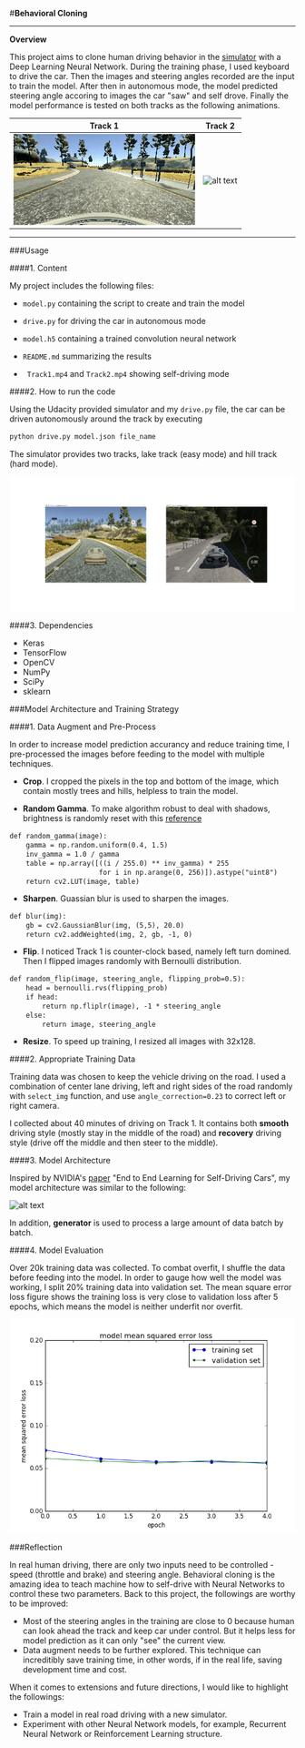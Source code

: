 ﻿#**Behavioral Cloning** 


---

**Overview**

This project aims to clone human driving behavior in the [simulator](https://d17h27t6h515a5.cloudfront.net/topher/2017/February/58ae4419_windows-sim/windows-sim.zip) with a Deep Learning Neural Network. During the training phase, I used keyboard to drive the car. Then the images and steering angles recorded are the input to train the model. After then in autonomous mode, the model predicted steering angle accoring to images the car "saw" and self drove. Finally the model performance is tested on both tracks as the following animations.

| Track 1 | Track 2|
| :-: | :-: |
| ![alt text][image6] | ![alt text][image7] |


[//]: # (Image References)

[image1]: ./img/track_view.png "Two Tracks"

[image2]: ./img/three_camera_view.png "Three Camera View"

[image3]: ./img/img_process.png "Image Process"

[image4]: ./img/NVIDIA_model.JPG "Model Architecture"

[image5]: ./img/model_evaluation.png "Model Accurency"

[image6]: ./img/Track1_gif.gif "Track1 gif"

[image7]: ./img/Track2_gif.gif "Track2 gif"

---

###Usage

####1. Content

My project includes the following files:

* ```model.py``` containing the script to create and train the model

* ```drive.py``` for driving the car in autonomous mode

* ```model.h5``` containing a trained convolution neural network 

* ```README.md``` summarizing the results

* ``` Track1.mp4``` and ```Track2.mp4``` showing self-driving mode


####2. How to run the code

Using the Udacity provided simulator and my ```drive.py``` file, the car can be driven autonomously around the track by executing 

```sh
python drive.py model.json file_name
```
The simulator provides two tracks, lake track (easy mode) and hill track (hard mode).

![alt text][image1]

####3. Dependencies
* Keras
* TensorFlow
* OpenCV
* NumPy
* SciPy
* sklearn

###Model Architecture and Training Strategy

####1. Data Augment and Pre-Process

In order to increase model prediction accurancy and reduce training time, I pre-processed the images before feeding to the model with multiple techniques. 

* **Crop**. I cropped the pixels in the top and bottom of the image, which contain mostly trees and hills, helpless to train the model.

* **Random Gamma**. To make algorithm robust to deal with shadows, brightness is randomly reset with this [reference](http://www.pyimagesearch.com/2015/10/05/opencv-gamma-correction/)
```
def random_gamma(image):
    gamma = np.random.uniform(0.4, 1.5)
    inv_gamma = 1.0 / gamma
    table = np.array([((i / 255.0) ** inv_gamma) * 255
                      for i in np.arange(0, 256)]).astype("uint8")
    return cv2.LUT(image, table)
```
* **Sharpen**. Guassian blur is used to sharpen the images. 
```
def blur(img):
    gb = cv2.GaussianBlur(img, (5,5), 20.0)
    return cv2.addWeighted(img, 2, gb, -1, 0)
```
* **Flip**. I noticed Track 1 is counter-clock based, namely left turn domined. Then I flipped images randomly with Bernoulli distribution. 
```
def random_flip(image, steering_angle, flipping_prob=0.5):
    head = bernoulli.rvs(flipping_prob)
    if head:
        return np.fliplr(image), -1 * steering_angle
    else:
        return image, steering_angle
```

* **Resize**. To speed up training, I resized all images with 32x128.

####2. Appropriate Training Data

Training data was chosen to keep the vehicle driving on the road. I used a combination of center lane driving, left and right sides of the road randomly with ```select_img``` function, and use ```angle_correction=0.23``` to correct left or right camera.

I collected about 40 minutes of driving on Track 1. It contains both **smooth** driving style (mostly stay in the middle of the road) and **recovery** driving style (drive off the middle and then steer to the middle).


####3. Model Architecture

Inspired by NVIDIA's [paper](https://images.nvidia.com/content/tegra/automotive/images/2016/solutions/pdf/end-to-end-dl-using-px.pdf) "End to End Learning for Self-Driving Cars", my model architecture was similar to the following:

![alt text][image4]

In addition, **generator** is used to process a large amount of data batch by batch.

####4. Model Evaluation

Over 20k training data was collected. To combat overfit, I shuffle the data before feeding into the model. In order to gauge how well the model was working, I split 20% training data into validation set. The mean square error loss figure shows the training loss is very close to validation loss after 5 epochs, which means the model is neither underfit nor overfit. 

![alt text][image5]

###Reflection

In real human driving, there are only two inputs need to be controlled - speed (throttle and brake) and steering angle. Behavioral cloning is the amazing idea to teach machine how to self-drive with Neural Networks to control these two parameters. Back to this project, the followings are worthy to be improved:

 - Most of the steering angles in the training are close to 0 because human can look ahead the track and keep car under control. But it helps less for model prediction as it can only "see" the current view.
 - Data augment needs to be further explored. This technique can increditibly save training time, in other words, if in the real life, saving development time and cost.

When it comes to extensions and future directions, I would like to highlight the followings:

 - Train a model in real road driving with a new simulator.
 - Experiment with other Neural Network models, for example, Recurrent Neural Network or Reinforcement Learning structure.

